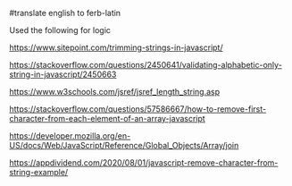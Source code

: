 #translate english to ferb-latin

Used the following for logic

https://www.sitepoint.com/trimming-strings-in-javascript/

https://stackoverflow.com/questions/2450641/validating-alphabetic-only-string-in-javascript/2450663

https://www.w3schools.com/jsref/jsref_length_string.asp

https://stackoverflow.com/questions/57586667/how-to-remove-first-character-from-each-element-of-an-array-javascript

https://developer.mozilla.org/en-US/docs/Web/JavaScript/Reference/Global_Objects/Array/join

https://appdividend.com/2020/08/01/javascript-remove-character-from-string-example/